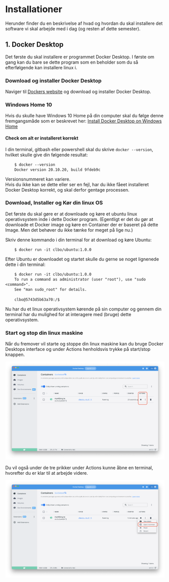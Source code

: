<!-- JS use if these pages are used as githubpages. can be deleted if used elsewhere -->
<script src="https://code.jquery.com/jquery-3.2.1.min.js"></script>
<script src="../script.js"></script> 

# Installationer
Herunder finder du en beskrivelse af hvad og hvordan du skal installere det software vi skal arbejde med i dag (og resten af dette semester).


## 1. Docker Desktop
Det første du skal installere er programmet Docker Desktop. I første om gang kan du bare se dette program som en beholder som du så efterfølgende kan installere linux i. 

### Download og installer Docker Desktop
Naviger til [Dockers website](https://www.docker.com/) og download og installer Docker Desktop.

### Windows Home 10
Hvis du skulle have Windows 10 Home på din computer skal du følge denne fremgangsmåde som er beskrevet her:
[Install Docker Desktop on Windows Home](https://docs.docker.com/docker-for-windows/install-windows-home/)

#### Check om alt er installeret korrekt
I din terminal, gitbash eller powershell skal du skrive ``` docker --version ```, hvilket skulle give din følgende resultat:  

````
	$ docker --version
	Docker version 20.10.20, build 9fdeb9c
````
Versionsnummeret kan variere.    
Hvis du ikke kan se dette eller ser en fejl, har du ikke fåeet installeret Docker Desktop korrekt, og skal derfor gentage processen.


### Download, Installer og Kør din linux OS
Det første du skal gøre er at downloade og køre et ubuntu linux operativsystem inde i dette Docker program.
(Egentligt er det du gør at downloade et Docker image og køre en Container der er baseret på dette Image. Men det behøver du ikke tænke for meget på lige nu.)
 
Skriv denne kommando i din terminal for at download og køre Ubuntu:

````
	$ docker run -it clbo/ubuntu:1.0.0
````
Efter Ubuntu er downloadet og startet skulle du gerne se noget lignenede dette i din terminal: 

````
	$ docker run -it clbo/ubuntu:1.0.0
	To run a command as administrator (user "root"), use "sudo <command>".
	See "man sudo_root" for details.

	clbo@5743d5b63a70:/$ 	

````
Nu har du et linux operativsystem kørende på sin computer og gennem din terminal har du mulighed for at interagere med (bruge) dette operativsystem.

### Start og stop din linux maskine
Når du fremover vil starte og stoppe din linux maskine kan du bruge Docker Desktops interface og under Actions henholdsvis trykke på start/stop knappen.

![](../img/docker_1.png)

Du vil også under de tre prikker under Actions kunne åbne en terminal, hvorefter du er klar til at arbejde videre.

![](../img/docker_2.png) 




